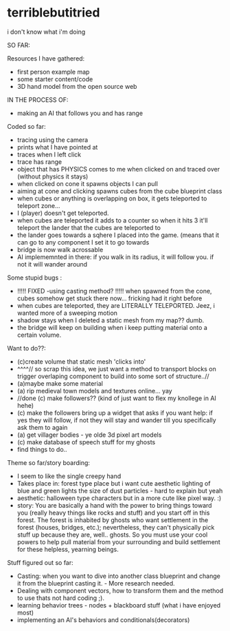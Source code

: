 # terriblebutitried
i don't know what i'm doing


SO FAR:

Resources I have gathered:
- first person example map
- some starter content/code
- 3D hand model from the open source web 

IN THE PROCESS OF:
- making an AI that follows you and has range

Coded so far:
- tracing using the camera
- prints what I have pointed at
- traces when I left click
- trace has range
- object that has PHYSICS comes to me when clicked on and traced over (without physics it stays)
- when clicked on cone it spawns objects I can pull
- aiming at cone and clicking spawns cubes from the cube blueprint class
- when cubes or anything is overlapping on box, it gets teleported to teleport zone...
- I (player) doesn't get teleported.
- when cubes are teleported it adds to a counter so when it hits 3 it'll teleport the lander that the cubes are teleported to
- the lander goes towards a sqhere I placed into the game. (means that it can go to any component I set it to go towards
- bridge is now walk acrossable
- AI implememnted in there: if you walk in its radius, it will follow you. if not it will wander around

Some stupid bugs :
- !!!!! FIXED -using casting method? !!!!! when spawned from the cone, cubes somehow get stuck there now... fricking had it right before
- when cubes are teleported, they are LITERALLY TELEPORTED. Jeez, i wanted more of a sweeping motion
- shadow stays when I deleted a static mesh from my map?? dumb.
- the bridge will keep on building when i keep putting material onto a certain volume.

Want to do??:
- (c)create volume that static mesh 'clicks into' 
- ^^^^// so scrap this idea, we just want a method to transport blocks on trigger overlaping component to build into some sort of structure..//
- (a)maybe make some material
- (a) rip medieval town models and textures online... yay
- //done (c) make followers?? (kind of just want to flex my knollege in AI hehe)
- (c) make the followers bring up a widget that asks if you want help: if yes they will follow, if not they will stay and wander till you specifically ask them to again
- (a) get villager bodies - ye olde 3d pixel art models
- (c) make database of speech stuff for my ghosts
- find things to do..

Theme so far/story boarding:
- I seem to like the single creepy hand
- Takes place in: forest type place but i want cute aesthetic lighting of blue and green lights the size of dust particles - hard to explain but yeah
- aesthetic: halloween type characters but in a more cute like pixel way. :)
- story: You are basically a hand with the power to bring things toward you (really heavy things like rocks and stuff) and you start off in this forest. The forest is inhabited by ghosts who want settlement in the forest (houses, bridges, etc.); nevertheless, they can't physically pick stuff up because they are, well.. ghosts. So you must use your cool powers to help pull material from your surrounding and build settlement for these helpless, yearning beings.

Stuff figured out so far:
- Casting: when you want to dive into another class blueprint and change it from the blueprint casting it. - More research needed.
- Dealing with component vectors, how to transform them and the method to use thats not hard coding ;).
- learning behavior trees - nodes + blackboard stuff (what i have enjoyed most)
- implementing an AI's behaviors and conditionals(decorators) 
